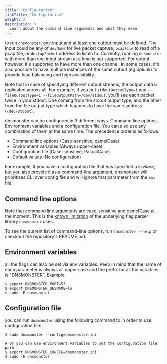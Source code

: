 ```yaml
---
title: "Configuration"
linkTitle: "Configuration"
weight: 2
description: >
  Learn about the command line arguments and what they mean
---
```


to run `dnsmonster`, one input and at least one output must be defined. The input could be any of `devName` for live packet capture, `pcapFile` to read off a pcap file, or `dnstapSocket` address to listen to. Currently, running `dnsmonster` with more than one input stream at a time is not supported. For output however, it's supported to have more than one channel. In some cases, it's also possible to have multiple instances of the same output (eg Splunk) to provide load balancing and high availability.

Note that in case of specifying different output streams, the output data is replicated across all. For example, if you put `stdoutOutputType=1` and `--fileOutputType=1 --fileOutputPath=/dev/stdout`, you'll see each packet twice in your stdout. One coming from the stdout output type, and the other from the file output type which happens to have the same address (`/dev/stdout`).  

dnsmonster can be configured in 3 different ways. Command line options, Environment variables and a configuration file. You can also use any combination of them at the same time. The precedence order is as follows:

- Command line options (Case-sensitive, camelCase)
- Environment variables (Always upper-case)
- Configuration file (Case-sensitive, PascalCase)
- Default values (No configuration)

For example, if you have a configuration file that has specified a `devName`, but you also provide it as a command-line argument, dnsmonster will prioritizes CLI over config file and will ignore that parameter from the `ini` file. 

## Command line options

Note that command line arguments are case-sensitive and camelCase at the moment. This is the [known limitation](https://github.com/jessevdk/go-flags/issues/333) of the underlying flag parser library `dnsmonster` uses. 

To see the current list of command-line options, run `dnsmonster --help` or checkout the repository's README.md.

## Environment variables
all the flags can also be set via env variables. Keep in mind that the name of each parameter is always all upper case and the prefix for all the variables is "DNSMONSTER". Example:

```shell
$ export DNSMONSTER_PORT=53
$ export DNSMONSTER_DEVNAME=lo
$ sudo -E dnsmonster
```
## Configuration file
you can run `dnsmonster` using the following command to in order to use configuration file:

```shell
$ sudo dnsmonster --config=dnsmonster.ini

# Or you can use environment variables to set the configuration file path
$ export DNSMONSTER_CONFIG=dnsmonster.ini
$ sudo -E dnsmonster
```
